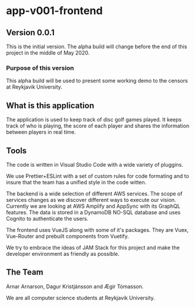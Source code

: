 # app-v001-frontend

## Version 0.0.1

This is the initial version. The alpha build will change before the end of this project in the middle of May 2020.

### Purpose of this version

This alpha build will be used to present some working demo to the censors at Reykjavik University.

## What is this application

The application is used to keep track of disc golf games played. It keeps track of who is playing, the score of each player and shares the information between players in real time. 

## Tools

The code is written in Visual Studio Code with a wide variety of pluggins.

We use Prettier+ESLint with a set of custom rules for code formating and to insure that the team has a unified style in the code witten.

The backend is a wide selection of different AWS services. The scope of services changes as we discover different ways to execute our vision. Currently we are looking at AWS Amplify and AppSync with its GraphQL features. The data is stored in a DynamoDB NO-SQL database and uses Cognito to authenticate the users.

The frontend uses VueJS along with some of it's packages. They are Vuex, Vue-Router and prebuilt components from Vuetify.

We try to embrace the ideas of JAM Stack for this project and make the developer environment as friendly as possible.

## The Team

Arnar Arnarson, Dagur Kristjánsson and Ægir Tómasson.

We are all computer science students at Reykjavik University.
